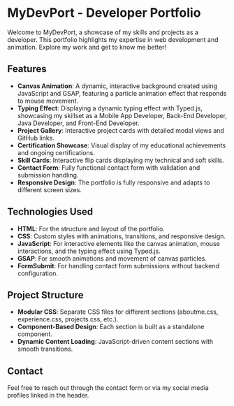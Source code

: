 # MyDevPort - Developer Portfolio

Welcome to MyDevPort, a showcase of my skills and projects as a developer. This portfolio highlights my expertise in web development and animation. Explore my work and get to know me better!

## Features

- **Canvas Animation**: A dynamic, interactive background created using JavaScript and GSAP, featuring a particle animation effect that responds to mouse movement.
- **Typing Effect**: Displaying a dynamic typing effect with Typed.js, showcasing my skillset as a Mobile App Developer, Back-End Developer, Java Developer, and Front-End Developer.
- **Project Gallery**: Interactive project cards with detailed modal views and GitHub links.
- **Certification Showcase**: Visual display of my educational achievements and ongoing certifications.
- **Skill Cards**: Interactive flip cards displaying my technical and soft skills.
- **Contact Form**: Fully functional contact form with validation and submission handling.
- **Responsive Design**: The portfolio is fully responsive and adapts to different screen sizes.

## Technologies Used

- **HTML**: For the structure and layout of the portfolio.
- **CSS**: Custom styles with animations, transitions, and responsive design.
- **JavaScript**: For interactive elements like the canvas animation, mouse interactions, and the typing effect using Typed.js.
- **GSAP**: For smooth animations and movement of canvas particles.
- **FormSubmit**: For handling contact form submissions without backend configuration.

## Project Structure

- **Modular CSS**: Separate CSS files for different sections (aboutme.css, experience.css, projects.css, etc.).
- **Component-Based Design**: Each section is built as a standalone component.
- **Dynamic Content Loading**: JavaScript-driven content sections with smooth transitions.

## Contact

Feel free to reach out through the contact form or via my social media profiles linked in the header.
